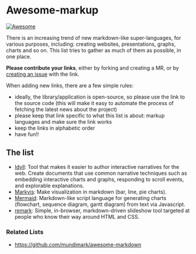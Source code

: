 
# Awesome-markup
[![Awesome](https://cdn.rawgit.com/sindresorhus/awesome/d7305f38d29fed78fa85652e3a63e154dd8e8829/media/badge.svg)](https://github.com/sindresorhus/awesome)

There is an increasing trend of new markdown-like super-languages, for various purposes, including: creating websites, presentations, graphs, charts and so on. This list tries to gather as much of them as possible, in one place.

**Please contribute your links**, either by forking and creating a MR, or by [creating an issue](https://github.com/croqaz/awesome-markup/issues) with the link.

When adding new links, there are a few simple rules:

* ideally, the library/application is open-source, so please use the link to the source code (this will make it easy to automate the process of fetching the latest news about the project)
* please keep that link specific to what this list is about: markup languages and make sure the link works
* keep the links in alphabetic order
* have fun!!

## The list

* [Idyll](https://github.com/idyll-lang/idyll): Tool that makes it easier to author interactive narratives for the web. Create documents that use common narrative techniques such as embedding interactive charts and graphs, responding to scroll events, and explorable explanations.
* [Markvis](https://github.com/geekplux/markvis): Make visualization in markdown (bar, line, pie charts).
* [Mermaid](https://github.com/mermaidjs/mermaid.cli): Markdown-like script language for generating charts (flowchart, sequence diagram, gantt diagram) from text via Javascript.
* [remark](https://github.com/gnab/remark): Simple, in-browser, markdown-driven slideshow tool targeted at people who know their way around HTML and CSS.

### Related Lists

* https://github.com/mundimark/awesome-markdown
